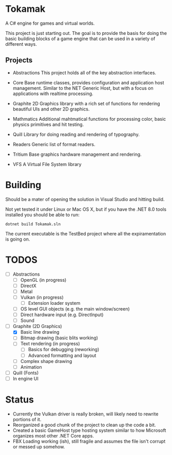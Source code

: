 # Tokamak
A C# engine for games and virtual worlds.

This project is just starting out.  The goal is to provide the basis for doing the basic building blocks of a game engine that can be used in a variety of different ways.

## Projects
- Abstractions
  This project holds all of the key abstraction interfaces.

- Core
  Base runtime classes, provides configuration and application host management.  Similar to the NET Generic Host, but with a focus on applications with realtime processing.

- Graphite
  2D Graphics library with a rich set of functions for rendering beautiful UIs and other 2D graphics.

- Mathmatics
  Additional mahtmatical functions for processing color, basic physics primitives and hit testing.

- Quill
  Library for doing reading and rendering of typography.

- Readers
  Generic list of format readers.

- Tritium
  Base graphics hardware management and rendering.

- VFS
  A Virtual File System library

# Building
Should be a mater of opening the solution in Visual Studio and hitting build.

Not yet tested it under Linux or Mac OS X, but if you have the .NET 8.0 tools installed you should be able to run:
```
dotnet build Tokamak.sln
```

The current executable is the TestBed project where all the expiramentation is going on.

# TODOS
- [ ] Abstractions
  - [ ] OpenGL (in progress)
  - [ ] DirectX
  - [ ] Metal
  - [ ] Vulkan (in progress)
	- [ ] Extension loader system
  - [ ] OS level GUI objects (e.g. the main window/screen)
  - [ ] Direct hardware input (e.g. DirectInput)
  - [ ] Sound
- [ ] Graphite (2D Graphics)
  - [X] Basic line drawing
  - [ ] Bitmap drawing (basic blits working)
  - [ ] Text rendering (in progress)
	- [ ] Basics for debugging (reworking)
	- [ ] Advanced formatting and layout
  - [ ] Complex shape drawing
  - [ ] Animation
- [ ] Quill (Fonts)
- [ ] In engine UI

# Status
- Currently the Vulkan driver is really broken, will likely need to rewrite portions of it.
- Reorganized a good chunk of the project to clean up the code a bit.
- Created a basic GameHost type hosting system similar to how Microsoft organizes most other .NET Core apps.
- FBX Loading working (ish), still fragile and assumes the file isn't corrupt or messed up somehow.

